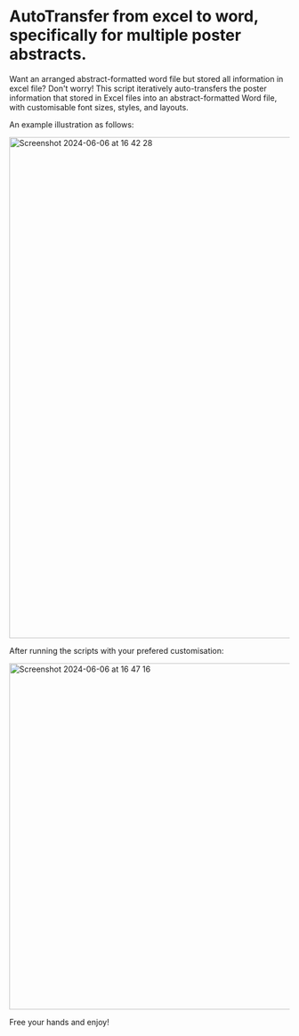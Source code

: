 # AutoTransfer from excel to word, specifically for multiple poster abstracts.

Want an arranged abstract-formatted word file but stored all information in excel file? Don't worry! This script iteratively auto-transfers the poster information that stored in Excel files into an abstract-formatted Word file, with customisable font sizes, styles, and layouts.

An example illustration as follows:

<img width="900" alt="Screenshot 2024-06-06 at 16 42 28" src="https://github.com/yiqing-xia/AutoTransfer_From_Excel_To_Word/assets/131156594/28f241b3-9b04-4f6d-9a94-880d9501e5fe">


After running the scripts with your prefered customisation:

<img width="622" alt="Screenshot 2024-06-06 at 16 47 16" src="https://github.com/yiqing-xia/AutoTransfer_From_Excel_To_Word/assets/131156594/d44bcec5-9dfa-4ace-965e-08bffb9ae4fc">


Free your hands and enjoy!
